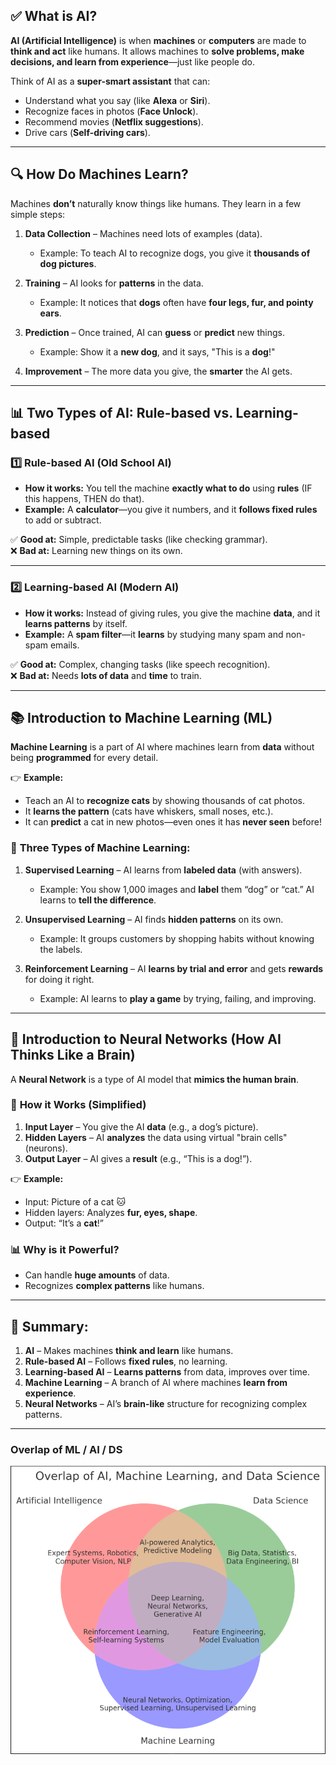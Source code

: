 ## ✅ **What is AI?**

**AI (Artificial Intelligence)** is when **machines** or **computers** are made to **think and act** like humans. It allows machines to **solve problems, make decisions, and learn from experience**—just like people do.

Think of AI as a **super-smart assistant** that can:
- Understand what you say (like **Alexa** or **Siri**).  
- Recognize faces in photos (**Face Unlock**).  
- Recommend movies (**Netflix suggestions**).  
- Drive cars (**Self-driving cars**).  

---

## 🔍 **How Do Machines Learn?**

Machines **don’t** naturally know things like humans. They learn in a few simple steps:

1. **Data Collection** – Machines need lots of examples (data).  
   - Example: To teach AI to recognize dogs, you give it **thousands of dog pictures**.  

2. **Training** – AI looks for **patterns** in the data.  
   - Example: It notices that **dogs** often have **four legs, fur, and pointy ears**.  

3. **Prediction** – Once trained, AI can **guess** or **predict** new things.  
   - Example: Show it a **new dog**, and it says, "This is a **dog**!"  

4. **Improvement** – The more data you give, the **smarter** the AI gets.  

---

## 📊 **Two Types of AI: Rule-based vs. Learning-based**

### 1️⃣ **Rule-based AI (Old School AI)**

- **How it works:** You tell the machine **exactly what to do** using **rules** (IF this happens, THEN do that).  
- **Example:** A **calculator**—you give it numbers, and it **follows fixed rules** to add or subtract.  

✅ **Good at:** Simple, predictable tasks (like checking grammar).  
❌ **Bad at:** Learning new things on its own.  

---

### 2️⃣ **Learning-based AI (Modern AI)**

- **How it works:** Instead of giving rules, you give the machine **data**, and it **learns patterns** by itself.  
- **Example:** A **spam filter**—it **learns** by studying many spam and non-spam emails.  

✅ **Good at:** Complex, changing tasks (like speech recognition).  
❌ **Bad at:** Needs **lots of data** and **time** to train.  

---

## 📚 **Introduction to Machine Learning (ML)**

**Machine Learning** is a part of AI where machines learn from **data** without being **programmed** for every detail.

👉 **Example:**  
- Teach an AI to **recognize cats** by showing thousands of cat photos.  
- It **learns the pattern** (cats have whiskers, small noses, etc.).  
- It can **predict** a cat in new photos—even ones it has **never seen** before!  

### 🧠 **Three Types of Machine Learning:**

1. **Supervised Learning** – AI learns from **labeled data** (with answers).  
   - Example: You show 1,000 images and **label** them “dog” or “cat.” AI learns to **tell the difference**.  

2. **Unsupervised Learning** – AI finds **hidden patterns** on its own.  
   - Example: It groups customers by shopping habits without knowing the labels.  

3. **Reinforcement Learning** – AI **learns by trial and error** and gets **rewards** for doing it right.  
   - Example: AI learns to **play a game** by trying, failing, and improving.  

---

## 🔬 **Introduction to Neural Networks (How AI Thinks Like a Brain)**

A **Neural Network** is a type of AI model that **mimics the human brain**.

### 🧱 **How it Works (Simplified)**

1. **Input Layer** – You give the AI **data** (e.g., a dog’s picture).  
2. **Hidden Layers** – AI **analyzes** the data using virtual "brain cells" (neurons).  
3. **Output Layer** – AI gives a **result** (e.g., “This is a dog!”).  

👉 **Example:**  
- Input: Picture of a cat 🐱  
- Hidden layers: Analyzes **fur, eyes, shape**.  
- Output: “It’s a **cat**!”  

### 📊 **Why is it Powerful?**
- Can handle **huge amounts** of data.  
- Recognizes **complex patterns** like humans.  

---

## 🎯 **Summary:**
1. **AI** – Makes machines **think and learn** like humans.  
2. **Rule-based AI** – Follows **fixed rules**, no learning.  
3. **Learning-based AI** – **Learns patterns** from data, improves over time.  
4. **Machine Learning** – A branch of AI where machines **learn from experience**.  
5. **Neural Networks** – AI’s **brain-like** structure for recognizing complex patterns.  

---
### Overlap of **ML** / **AI** / **DS**

![alt text](/image/image-3.png)